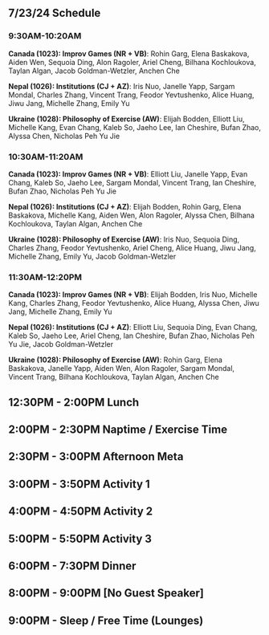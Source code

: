 ## 7/23/24 Schedule

### 9:30AM-10:20AM

**Canada (1023): Improv Games (NR + VB)**: Rohin Garg, Elena Baskakova, Aiden Wen, Sequoia Ding, Alon Ragoler, Ariel Cheng, Bilhana Kochloukova, Taylan Algan, Jacob Goldman-Wetzler, Anchen Che

**Nepal (1026): Institutions (CJ + AZ)**: Iris Nuo, Janelle Yapp, Sargam Mondal, Charles Zhang, Vincent Trang, Feodor Yevtushenko, Alice Huang, Jiwu Jang, Michelle Zhang, Emily Yu

**Ukraine (1028): Philosophy of Exercise (AW)**: Elijah Bodden, Elliott Liu, Michelle Kang, Evan Chang, Kaleb So, Jaeho Lee, Ian Cheshire, Bufan Zhao, Alyssa Chen, Nicholas Peh Yu Jie

### 10:30AM-11:20AM

**Canada (1023): Improv Games (NR + VB)**: Elliott Liu, Janelle Yapp, Evan Chang, Kaleb So, Jaeho Lee, Sargam Mondal, Vincent Trang, Ian Cheshire, Bufan Zhao, Nicholas Peh Yu Jie

**Nepal (1026): Institutions (CJ + AZ)**: Elijah Bodden, Rohin Garg, Elena Baskakova, Michelle Kang, Aiden Wen, Alon Ragoler, Alyssa Chen, Bilhana Kochloukova, Taylan Algan, Anchen Che

**Ukraine (1028): Philosophy of Exercise (AW)**: Iris Nuo, Sequoia Ding, Charles Zhang, Feodor Yevtushenko, Ariel Cheng, Alice Huang, Jiwu Jang, Michelle Zhang, Emily Yu, Jacob Goldman-Wetzler

### 11:30AM-12:20PM

**Canada (1023): Improv Games (NR + VB)**: Elijah Bodden, Iris Nuo, Michelle Kang, Charles Zhang, Feodor Yevtushenko, Alice Huang, Alyssa Chen, Jiwu Jang, Michelle Zhang, Emily Yu

**Nepal (1026): Institutions (CJ + AZ)**: Elliott Liu, Sequoia Ding, Evan Chang, Kaleb So, Jaeho Lee, Ariel Cheng, Ian Cheshire, Bufan Zhao, Nicholas Peh Yu Jie, Jacob Goldman-Wetzler

**Ukraine (1028): Philosophy of Exercise (AW)**: Rohin Garg, Elena Baskakova, Janelle Yapp, Aiden Wen, Alon Ragoler, Sargam Mondal, Vincent Trang, Bilhana Kochloukova, Taylan Algan, Anchen Che


## 12:30PM - 2:00PM Lunch
## 2:00PM - 2:30PM Naptime / Exercise Time
## 2:30PM - 3:00PM Afternoon Meta 
## 3:00PM - 3:50PM Activity 1
## 4:00PM - 4:50PM Activity 2
## 5:00PM - 5:50PM Activity 3
## 6:00PM - 7:30PM Dinner
## 8:00PM - 9:00PM [No Guest Speaker]
## 9:00PM - Sleep / Free Time (Lounges)